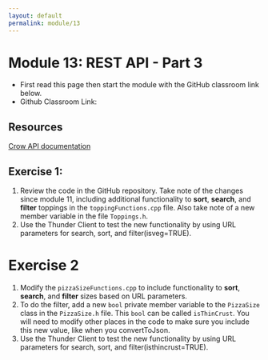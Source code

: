 ```yaml
---
layout: default
permalink: module/13
---
```


# Module 13: REST API - Part 3

* First read this page then start the module with the GitHub classroom link below.
* Github Classroom Link: []()

## Resources

[Crow API documentation](https://crowcpp.org/master/reference/annotated.html)


## Exercise 1: 

1. Review the code in the GitHub repository. Take note of the changes since module 11, including additional functionality to __sort__, __search__, and __filter__ toppings in the `toppingFunctions.cpp` file. Also take note of a new member variable in the file `Toppings.h`.
2. Use the Thunder Client to test the new functionality by using URL parameters for search, sort, and filter(isveg=TRUE).

# Exercise 2
1. Modify the `pizzaSizeFunctions.cpp` to include functionality to __sort__, __search__, and __filter__ sizes based on URL parameters.
2. To do the filter, add a new `bool` private member variable to the `PizzaSize` class in the `PizzaSize.h` file. This `bool` can be called `isThinCrust`. You will need to modify other places in the code to make sure you include this new value, like when you convertToJson. 
3. Use the Thunder Client to test the new functionality by using URL parameters for search, sort, and filter(isthincrust=TRUE).


